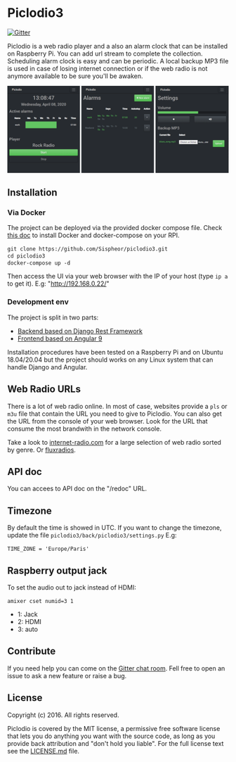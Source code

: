 # Piclodio3
[![Gitter](https://badges.gitter.im/gitterHQ/gitter.svg)](https://gitter.im/piclodio/Lobby)

Piclodio is a web radio player and a also an alarm clock that can be installed on Raspberry Pi.
You can add url stream to complete the collection. Scheduling alarm clock is easy and can be periodic.
A local backup MP3 file is used in case of losing internet connection or if the web radio is not anymore available to be sure you'll be awaken.

![homepage](images/homepage.png)

## Installation

### Via Docker

The project can be deployed via the provided docker compose file. Check [this doc](doc/install_docker_rpi.md) to install Docker and docker-compose on your RPI.
```
git clone https://github.com/Sispheor/piclodio3.git
cd piclodio3
docker-compose up -d
```

Then access the UI via your web browser with the IP of your host (type `ip a` to get it). E.g: "http://192.168.0.22/"

### Development env

The project is split in two parts:
- [Backend based on Django Rest Framework](back/README.md)
- [Frontend based on Angular 9](front/README.md)

Installation procedures have been tested on a Raspberry Pi and on Ubuntu 18.04/20.04 but the project should works on any Linux system that can handle Django and Angular.

## Web Radio URLs

There is a lot of web radio online. In most of case, websites provide a `pls` or `m3u` file that contain the URL you need to give to Piclodio.
You can also get the URL from the console of your web browser. Look for the URL that consume the most brandwith in the network console.

Take a look to [internet-radio.com](https://www.internet-radio.com/) for a large selection of web radio sorted by genre.
Or [fluxradios](http://fluxradios.blogspot.com/).

## API doc

You can accees to API doc on the "/redoc" URL.

## Timezone

By default the time is showed in UTC. If you want to change the timezone, update the file `piclodio3/back/piclodio3/settings.py`
E.g:
```
TIME_ZONE = 'Europe/Paris'
```

## Raspberry output jack

To set the audio out to jack instead of HDMI:
```
amixer cset numid=3 1
```

- 1: Jack
- 2: HDMI
- 3: auto

## Contribute

If you need help you can come on the [Gitter chat room](https://gitter.im/piclodio/Lobby).
Fell free to open an issue to ask a new feature or raise a bug.

## License

Copyright (c) 2016. All rights reserved.

Piclodio is covered by the MIT license, a permissive free software license that lets you do anything you want with the source code, as long as you provide back attribution and "don't hold you liable". For the full license text see the [LICENSE.md](LICENSE.md) file.
